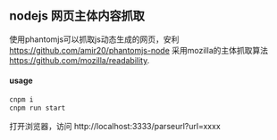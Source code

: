 ## nodejs 网页主体内容抓取

使用phantomjs可以抓取js动态生成的网页，安利 <a target="_blank" href="https://github.com/amir20/phantomjs-node">https://github.com/amir20/phantomjs-node</a>
采用mozilla的主体抓取算法 <a target="_blank" href="https://github.com/mozilla/readability">https://github.com/mozilla/readability</a>.

#### usage

```sh
cnpm i
cnpm run start
```
打开浏览器，访问 http://localhost:3333/parseurl?url=xxxx